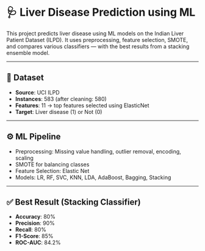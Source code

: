 # 🩺 Liver Disease Prediction using ML

This project predicts liver disease using ML models on the Indian Liver Patient Dataset (ILPD). It uses preprocessing, feature selection, SMOTE, and compares various classifiers — with the best results from a stacking ensemble model.

---

## 📂 Dataset
- **Source**: UCI ILPD
- **Instances**: 583 (after cleaning: 580)
- **Features**: 11 → top features selected using ElasticNet
- **Target**: Liver disease (1) or Not (0)

---

## ⚙️ ML Pipeline
- Preprocessing: Missing value handling, outlier removal, encoding, scaling
- SMOTE for balancing classes
- Feature Selection: Elastic Net
- Models: LR, RF, SVC, KNN, LDA, AdaBoost, Bagging, Stacking

---

## ✅ Best Result (Stacking Classifier)
- **Accuracy**: 80%
- **Precision**: 90%
- **Recall**: 80%
- **F1-Score**: 85%
- **ROC-AUC**: 84.2%
